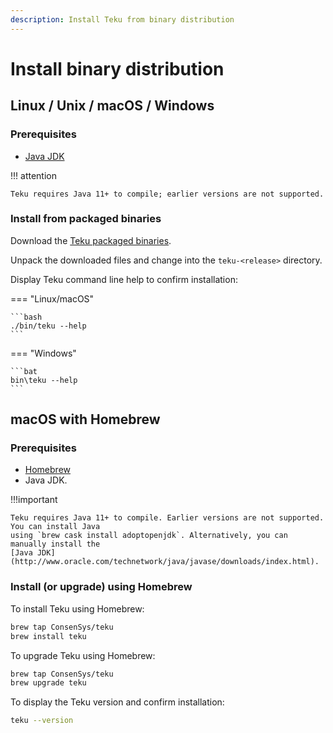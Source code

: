 ```yaml
---
description: Install Teku from binary distribution
---
```


# Install binary distribution

## Linux / Unix / macOS / Windows

### Prerequisites

* [Java JDK](http://www.oracle.com/technetwork/java/javase/downloads/index.html)

!!! attention

    Teku requires Java 11+ to compile; earlier versions are not supported.

### Install from packaged binaries

Download the [Teku packaged binaries](https://bintray.com/consensys/pegasys-repo/teku#files).

Unpack the downloaded files and change into the `teku-<release>` directory.

Display Teku command line help to confirm installation:

=== "Linux/macOS"

    ```bash
    ./bin/teku --help
    ```

=== "Windows"

    ```bat
    bin\teku --help
    ```

## macOS with Homebrew

### Prerequisites

* [Homebrew](https://brew.sh/)
* Java JDK.

!!!important

    Teku requires Java 11+ to compile. Earlier versions are not supported. You can install Java
    using `brew cask install adoptopenjdk`. Alternatively, you can manually install the 
    [Java JDK](http://www.oracle.com/technetwork/java/javase/downloads/index.html).

### Install (or upgrade) using Homebrew

To install Teku using Homebrew:

```bash
brew tap ConsenSys/teku
brew install teku
```

To upgrade Teku using Homebrew:

```bash
brew tap ConsenSys/teku
brew upgrade teku
```

To display the Teku version and confirm installation:

```bash
teku --version
```